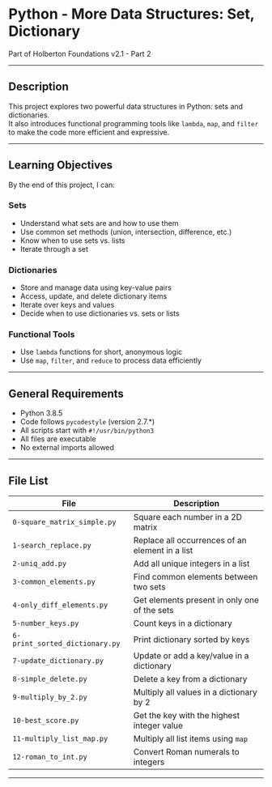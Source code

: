 # Python - More Data Structures: Set, Dictionary

Part of Holberton Foundations v2.1 - Part 2

---

## Description

This project explores two powerful data structures in Python: sets and dictionaries.  
It also introduces functional programming tools like `lambda`, `map`, and `filter` to make the code more efficient and expressive.

---

## Learning Objectives

By the end of this project, I can:

### Sets
- Understand what sets are and how to use them
- Use common set methods (union, intersection, difference, etc.)
- Know when to use sets vs. lists
- Iterate through a set

### Dictionaries
- Store and manage data using key-value pairs
- Access, update, and delete dictionary items
- Iterate over keys and values
- Decide when to use dictionaries vs. sets or lists

### Functional Tools
- Use `lambda` functions for short, anonymous logic
- Use `map`, `filter`, and `reduce` to process data efficiently

---

## General Requirements

- Python 3.8.5
- Code follows `pycodestyle` (version 2.7.*)
- All scripts start with `#!/usr/bin/python3`
- All files are executable
- No external imports allowed

---

## File List

| File                         | Description                                       |
|------------------------------|---------------------------------------------------|
| `0-square_matrix_simple.py`  | Square each number in a 2D matrix                 |
| `1-search_replace.py`        | Replace all occurrences of an element in a list   |
| `2-uniq_add.py`              | Add all unique integers in a list                |
| `3-common_elements.py`       | Find common elements between two sets            |
| `4-only_diff_elements.py`    | Get elements present in only one of the sets     |
| `5-number_keys.py`           | Count keys in a dictionary                       |
| `6-print_sorted_dictionary.py`| Print dictionary sorted by keys                 |
| `7-update_dictionary.py`     | Update or add a key/value in a dictionary         |
| `8-simple_delete.py`         | Delete a key from a dictionary                   |
| `9-multiply_by_2.py`         | Multiply all values in a dictionary by 2         |
| `10-best_score.py`           | Get the key with the highest integer value       |
| `11-multiply_list_map.py`    | Multiply all list items using `map`              |
| `12-roman_to_int.py`         | Convert Roman numerals to integers               |

---


